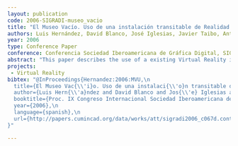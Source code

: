 ```yaml
---
layout: publication
code: 2006-SIGRADI-museo_vacio
title: "El Museo Vacío. Uso de una instalación transitable de Realidad Virtual para la experimentación espacial de una unidad habitacional en un asentamiento prerromano"
authors: Luis Hernández, David Blanco, José Iglesias, Javier Taibo, Antonio Seoane, Alberto Jaspe-Villanueva, and Rocío Mihura-Lopez
year: 2006
type: Conference Paper
conference: Conferencia Sociedad Iberoamericana de Gráfica Digital, SIGraDi 2006
abstract: "This paper describes the use of a existing Virtual Reality installation developed by the authors named the Empty Museum that allows the users to walk physically into a virtual space. It is used in this case to explore a bronze age housing unit actually being excavated in the settlement of San Cibran de Las (Spain). The project involved a recreation of the architecture, domestic objects and characters related to the ancient Castro culture following an archaeological and historical point of view. The visitor explores the place by walking inside the kitchen of the house, examining several points of interest while triggering explanatory speeches related to what is displayed. The user can also watch the living in the settlement looking through the openings of the virtual building and interact with the virtual inhabitants of the house as he or she physically walks around them."
projects: 
 - Virtual Reality
bibtex: "@InProceedings{Hernandez:2006:MVU,\n
  title={El Museo Vac{\\'i}o. Uso de una instalaci{\\'o}n transitable de Realidad Virtual para la experimentaci{\\'o}n espacial de una unidad habitacional en un asentamiento prerromano},\n
  author={Luis Hern{\\'a}ndez and David Blanco and Jos{\\'e} Iglesias and Javier Taibo and Antonio Seoane and Alberto Jaspe-Villanueva and Roc{\\'i}o {L{\\'o}pez Mihura}},\n
  booktitle={Proc. IX Congreso Internacional Sociedad Iberoamericana de Gr{\\'a}fica Digital (SIGraDi 2006)},\n
  year={2006},\n
  language={spanish},\n
  url={http://papers.cumincad.org/data/works/att/sigradi2006_c067d.content.pdf}\n
}" 

---
```

